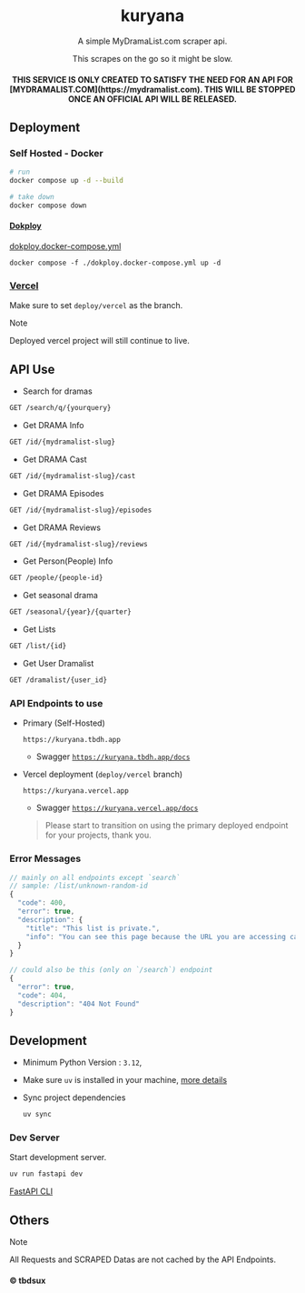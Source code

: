 <div align="center">
  <h1>kuryana</h1>

  <p>A simple MyDramaList.com scraper api.</p>
  <p>This scrapes on the go so it might be slow.</p>

  <h4>THIS SERVICE IS ONLY CREATED TO SATISFY THE NEED FOR AN API FOR [MYDRAMALIST.COM](https://mydramalist.com). THIS WILL BE STOPPED ONCE AN OFFICIAL API WILL BE RELEASED.</h4>

</div>

## Deployment

### Self Hosted - Docker

```sh
# run
docker compose up -d --build

# take down
docker compose down
```

#### [Dokploy](Dokploy)

[dokploy.docker-compose.yml](./dokploy.docker-compose.yml)

```
docker compose -f ./dokploy.docker-compose.yml up -d
```

### [Vercel](https://github.com/tbdsux/kuryana/tree/deploy/vercel)

Make sure to set `deploy/vercel` as the branch.

> [!NOTE]
> Deployed vercel project will still continue to live.

## API Use

- Search for dramas

```sh
GET /search/q/{yourquery}
```

- Get DRAMA Info

```sh
GET /id/{mydramalist-slug}
```

- Get DRAMA Cast

```sh
GET /id/{mydramalist-slug}/cast
```

- Get DRAMA Episodes

```sh
GET /id/{mydramalist-slug}/episodes
```

- Get DRAMA Reviews

```sh
GET /id/{mydramalist-slug}/reviews
```

- Get Person(People) Info

```sh
GET /people/{people-id}
```

- Get seasonal drama

```sh
GET /seasonal/{year}/{quarter}
```

- Get Lists

```sh
GET /list/{id}
```

- Get User Dramalist

```sh
GET /dramalist/{user_id}
```

### API Endpoints to use

- Primary (Self-Hosted)

  ```
  https://kuryana.tbdh.app
  ```

  - Swagger [`https://kuryana.tbdh.app/docs`](https://kuryana.tbdh.app/docs)

- Vercel deployment (`deploy/vercel` branch)

  ```
  https://kuryana.vercel.app
  ```

  - Swagger [`https://kuryana.vercel.app/docs`](https://kuryana.vercel.app/docs)

  > Please start to transition on using the primary deployed endpoint for your projects, thank you.

### Error Messages

```js
// mainly on all endpoints except `search`
// sample: /list/unknown-random-id
{
  "code": 400,
  "error": true,
  "description": {
    "title": "This list is private.",
    "info": "You can see this page because the URL you are accessing cannot be found."
  }
}
```

```js
// could also be this (only on `/search`) endpoint
{
  "error": true,
  "code": 404,
  "description": "404 Not Found"
}
```

## Development

- Minimum Python Version : `3.12`,

- Make sure `uv` is installed in your machine, [more details](https://docs.astral.sh/uv/getting-started/installation/)

- Sync project dependencies

  ```sh
  uv sync
  ```

### Dev Server

Start development server.

```sh
uv run fastapi dev
```

[FastAPI CLI](https://fastapi.tiangolo.com/fastapi-cli/)

## Others

> [!NOTE]
> All Requests and SCRAPED Datas are not cached by the API Endpoints.

#### &copy; tbdsux
